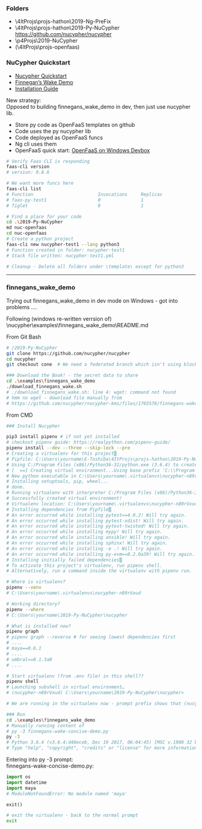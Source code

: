 ### Folders

* \4ItProjs\projs-hathon\2019-Ng-PreFix 
* \4ItProjs\projs-hathon\2019-Py-NuCypher
https://github.com/nucypher/nucypher
* \p4Projs\2019-NuCypher
* (\4ItProjs\projs-openfaas)

### NuCypher Quickstart

* [Nucypher Quickstart](https://nucypher.readthedocs.io/en/latest/guides/quickstart.html)
* [Finnegan’s Wake Demo](https://nucypher.readthedocs.io/en/latest/demos/finnegans_wake_demo.html)
* [Installation Guide](https://nucypher.readthedocs.io/en/latest/guides/installation_guide.html)

New strategy:  
Opposed to building finnegans_wake_demo in dev, then just use nucypher lib.  

* Store py code as OpenFaaS templates on github
* Code uses the py nucypher lib
* Code deployed as OpenFaaS funcs
* Ng cli uses them
* OpenFaaS quick start: [OpenFaaS on Windows Devbox](https://rasor.github.io/openfaas-on-windows-devbox.html)

```bash
# Verify Faas CLI is responding
faas-cli version
# version: 0.8.6

# We want more funcs here
faas-cli list
# Function                        Invocations     Replicas
# faas-py-test1                   0               1
# figlet                          0               1

# Find a place for your code
cd .\2019-Py-NuCypher
md nuc-openfaas
cd nuc-openfaas
# Create a python project
faas-cli new nucypher-test1 --lang python3
# Function created in folder: nucypher-test1
# Stack file written: nucypher-test1.yml

# Cleanup - Delete all folders under \template\ except for python3

```

-------------------------------

### finnegans_wake_demo

Trying out finnegans_wake_demo in dev mode on Windows - got into problems ....

Following (windows re-written verrsion of) \nucypher\examples\finnegans_wake_demo\README.md

From Git Bash

```bash
# /2019-Py-NuCypher
git clone https://github.com/nucypher/nucypher
cd nucypher
git checkout cone  # We need a federated branch which isn't using blockchain

### Download the Book! - the secret data to share
cd .\examples\finnegans_wake_demo
./download_finnegans_wake.sh
# ./download_finnegans_wake.sh: line 4: wget: command not found
# hmm no wget - download file manually from 
# https://github.com/nucypher/nucypher-kms/files/1765576/finnegans-wake.txt
```

From CMD

```bash
### Install Nucypher

pip3 install pipenv # if not yet installed
# checkout pipenv guide: https://realpython.com/pipenv-guide/
pipenv install --dev --three --skip-lock --pre
# Creating a virtualenv for this project▒
# Pipfile: C:\Users\yourname\E-Toshiba\4ItProjs\projs-hathon\2019-Py-NuCypher\nucypher\Pipfile
# Using C:/Program Files (x86)/Python36-32/python.exe (3.6.4) to create virtualenv▒
# [  ==] Creating virtual environment...Using base prefix 'C:\\Program Files (x86)\\Python36-32'
# New python executable in C:\Users\yourname\.virtualenvs\nucypher-n89rVxud\Scripts\python.exe
# Installing setuptools, pip, wheel...
# done.
# Running virtualenv with interpreter C:/Program Files (x86)/Python36-32/python.exe
# Successfully created virtual environment!
# Virtualenv location: C:\Users\yourname\.virtualenvs\nucypher-n89rVxud
# Installing dependencies from Pipfile▒
# An error occurred while installing pytest==4.0.2! Will try again.
# An error occurred while installing pytest-xdist! Will try again.
# An error occurred while installing pytest-twisted! Will try again.
# An error occurred while installing mypy! Will try again.
# An error occurred while installing ansible! Will try again.
# An error occurred while installing sphinx! Will try again.
# An error occurred while installing -e .! Will try again.
# An error occurred while installing py-evm==0.2.0a39! Will try again.
# Installing initially failed dependencies▒
# To activate this project's virtualenv, run pipenv shell.
# Alternatively, run a command inside the virtualenv with pipenv run.

# Where is virtualenv?
pipenv --venv
# C:\Users\yourname\.virtualenvs\nucypher-n89rVxud

# Working directory?
pipenv --where
# C:\Users\yourname\2019-Py-NuCypher\nucypher

# What is installed now?
pipenv graph
# pipenv graph --reverse # for seeing lowest dependencies first
# ....
# maya==0.6.1
# ....
# umbral==0.1.3a0
# ....

# Start virtualenv (from .env file) in this shell??
pipenv shell
# Launching subshell in virtual environment…
# (nucypher-n89rVxud) C:\Users\yourname\2019-Py-NuCypher\nucypher>

# We are running in the virtualenv now - prompt prefix shows that (nucypher-n89rVxud) 

### Run
cd .\examples\finnegans_wake_demo
# Manually running content of
# py -3 finnegans-wake-concise-demo.py
py -3
# Python 3.6.4 (v3.6.4:d48eceb, Dec 19 2017, 06:04:45) [MSC v.1900 32 bit (Intel)] on win32
# Type "help", "copyright", "credits" or "license" for more information.
```

Entering into py -3 prompt:  
finnegans-wake-concise-demo.py:

```python
import os
import datetime
import maya
# ModuleNotFoundError: No module named 'maya'

exit()
```
``` bash
# exit the virtualenv - back to the normal prompt
exit

```

